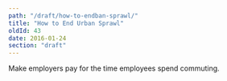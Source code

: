 ```yaml
---
path: "/draft/how-to-endban-sprawl/"
title: "How to End Urban Sprawl"
oldId: 43
date: 2016-01-24
section: "draft"
---
```

Make employers pay for the time employees spend commuting.